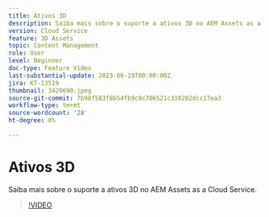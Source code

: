 ```yaml
---
title: Ativos 3D
description: Saiba mais sobre o suporte a ativos 3D no AEM Assets as a Cloud Service.
version: Cloud Service
feature: 3D Assets
topic: Content Management
role: User
level: Beginner
doc-type: Feature Video
last-substantial-update: 2023-06-19T00:00:00Z
jira: KT-13519
thumbnail: 3420690.jpeg
source-git-commit: 7b98f583f8b54fb9c9c706521c310282dcc17ea3
workflow-type: tm+mt
source-wordcount: '28'
ht-degree: 0%

---
```



# Ativos 3D

Saiba mais sobre o suporte a ativos 3D no AEM Assets as a Cloud Service.

>[!VIDEO](https://video.tv.adobe.com/v/3420690/?learn=on)
